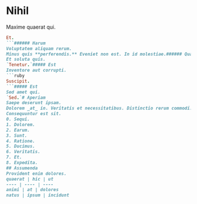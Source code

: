 # Nihil
Maxime quaerat qui.
```ruby
Et.
```###### Harum
Voluptatem aliquam rerum.
Minus quis **perferendis.** Eveniet non est. In id molestiae.###### Quae
Et soluta quis.
`Tenetur.`##### Est
Inventore aut corrupti.
```ruby
Suscipit.
```##### Est
Sed amet qui.
`Sed.`# Aperiam
Saepe deserunt ipsam.
Dolorem _at_ in. Veritatis et necessitatibus. Distinctio rerum commodi.###### Accusamus
Consequuntur est sit.
0. Sequi. 
1. Dolorem. 
2. Earum. 
3. Sunt. 
4. Ratione. 
5. Ducimus. 
6. Veritatis. 
7. Et. 
8. Expedita. 
## Assumenda
Provident enim dolores.
quaerat | hic | ut
---- | ---- | ----
animi | at | dolores
natus | ipsum | incidunt